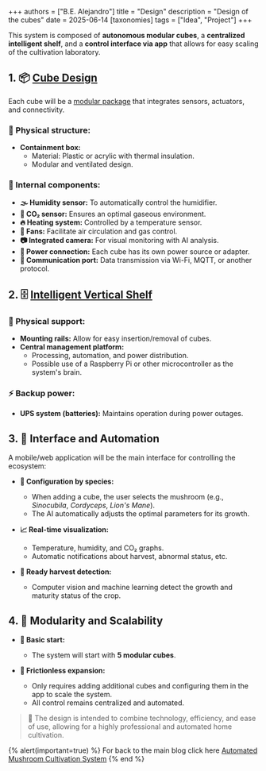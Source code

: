 +++
authors = ["B.E. Alejandro"]
title = "Design"
description = "Design of the cubes"
date = 2025-06-14
[taxonomies]
tags = ["Idea", "Project"]
+++

This system is composed of **autonomous modular cubes**, a **centralized intelligent shelf**, and a **control interface via app** that allows for easy scaling of the cultivation laboratory.


## 1. 📦 [Cube Design](@/blog/hongos/hardware.md)

Each cube will be a [modular package](@/blog/hongos/cubos.md) that integrates sensors, actuators, and connectivity.

### 🧊 Physical structure:
- **Containment box:**
  - Material: Plastic or acrylic with thermal insulation.
  - Modular and ventilated design.

### 📡 Internal components:
- **🌫 Humidity sensor:** To automatically control the humidifier.
- **🧪 CO₂ sensor:** Ensures an optimal gaseous environment.
- **🔥 Heating system:** Controlled by a temperature sensor.
- **💨 Fans:** Facilitate air circulation and gas control.
- **📷 Integrated camera:** For visual monitoring with AI analysis.
- **🔌 Power connection:** Each cube has its own power source or adapter.
- **📶 Communication port:** Data transmission via Wi-Fi, MQTT, or another protocol.


## 2. 🗄️ [Intelligent Vertical Shelf](@/blog/hongos/estante.md)

### 🧩 Physical support:
- **Mounting rails:** Allow for easy insertion/removal of cubes.
- **Central management platform:**
  - Processing, automation, and power distribution.
  - Possible use of a Raspberry Pi or other microcontroller as the system's brain.

### ⚡ Backup power:
- **UPS system (batteries):** Maintains operation during power outages.


## 3. 📱 Interface and Automation

A mobile/web application will be the main interface for controlling the ecosystem:

- **👤 Configuration by species:**
  - When adding a cube, the user selects the mushroom (e.g., *Sinocubila*, *Cordyceps*, *Lion's Mane*).
  - The AI automatically adjusts the optimal parameters for its growth.

- **📈 Real-time visualization:**
  - Temperature, humidity, and CO₂ graphs.
  - Automatic notifications about harvest, abnormal status, etc.

- **🌱 Ready harvest detection:**
  - Computer vision and machine learning detect the growth and maturity status of the crop.


## 4. 🧩 Modularity and Scalability

- **🚀 Basic start:**
  - The system will start with **5 modular cubes**.

- **🔄 Frictionless expansion:**
  - Only requires adding additional cubes and configuring them in the app to scale the system.
  - All control remains centralized and automated.


> 🔧 The design is intended to combine technology, efficiency, and ease of use, allowing for a highly professional and automated home cultivation.

{% alert(important=true) %}
For back to the main blog click here [Automated Mushroom Cultivation System](@/blog/hongos/index.md)
{% end %}
